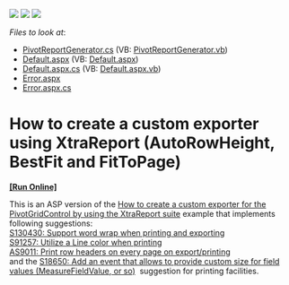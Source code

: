 <!-- default badges list -->
![](https://img.shields.io/endpoint?url=https://codecentral.devexpress.com/api/v1/VersionRange/128577261/14.2.3%2B)
[![](https://img.shields.io/badge/Open_in_DevExpress_Support_Center-FF7200?style=flat-square&logo=DevExpress&logoColor=white)](https://supportcenter.devexpress.com/ticket/details/E2686)
[![](https://img.shields.io/badge/📖_How_to_use_DevExpress_Examples-e9f6fc?style=flat-square)](https://docs.devexpress.com/GeneralInformation/403183)
<!-- default badges end -->
<!-- default file list -->
*Files to look at*:

* [PivotReportGenerator.cs](./CS/WebSite/App_Code/PivotReportGenerator.cs) (VB: [PivotReportGenerator.vb](./VB/WebSite/App_Code/PivotReportGenerator.vb))
* [Default.aspx](./CS/WebSite/Default.aspx) (VB: [Default.aspx](./VB/WebSite/Default.aspx))
* [Default.aspx.cs](./CS/WebSite/Default.aspx.cs) (VB: [Default.aspx.vb](./VB/WebSite/Default.aspx.vb))
* [Error.aspx](./CS/WebSite/Error.aspx)
* [Error.aspx.cs](./CS/WebSite/Error.aspx.cs)
<!-- default file list end -->
# How to create a custom exporter using XtraReport (AutoRowHeight, BestFit and FitToPage)
<!-- run online -->
**[[Run Online]](https://codecentral.devexpress.com/e2686/)**
<!-- run online end -->


<p>This is an ASP version of the <a href="https://www.devexpress.com/Support/Center/p/E2231">How to create a custom exporter for the PivotGridControl by using the XtraReport suite</a> example that implements following suggestions:<br /><a href="https://www.devexpress.com/Support/Center/p/S130430">S130430: Support word wrap when printing and exporting</a><br /><a href="https://www.devexpress.com/Support/Center/p/S91257">S91257: Utilize a Line color when printing</a><br /><a href="https://www.devexpress.com/Support/Center/p/AS9011">AS9011: Print row headers on every page on export/printing</a><br />and the <a href="https://www.devexpress.com/Support/Center/p/S18650">S18650: Add an event that allows to provide custom size for field values (MeasureFieldValue, or so)</a>  suggestion for printing facilities.</p>

<br/>


